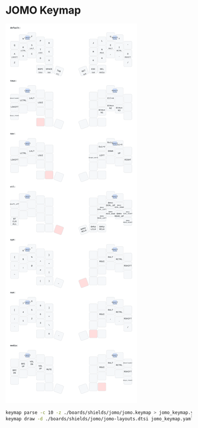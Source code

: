 # JOMO Keymap

![keymap](./jomo_keymap.svg)

```sh
keymap parse -c 10 -z ./boards/shields/jomo/jomo.keymap > jomo_keymap.yaml
keymap draw -d ./boards/shields/jomo/jomo-layouts.dtsi jomo_keymap.yaml > jomo_keymap.svg
```
